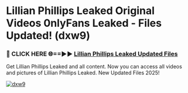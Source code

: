 # Lillian Phillips Leaked Original Videos 0nlyFans Leaked - Files Updated! (dxw9)

<h3>🔴 CLICK HERE 🌐==►► <a href="https://tinyurl.com/2m67pmp6" rel="nofollow">Lillian Phillips Leaked Updated Files</a></h3>

Get Lillian Phillips Leaked and all content. Now you can access all videos and pictures of Lillian Phillips Leaked. New Updated Files 2025!

[![dxw9](https://i.imgur.com/H4QAA4z.gif)](https://tinyurl.com/2m67pmp6)